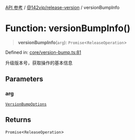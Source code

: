 [API 参考](../wiki/Home) / [@142vip/release-version](../wiki/@142vip.release-version) / versionBumpInfo

# Function: versionBumpInfo()

> **versionBumpInfo**(`arg`): `Promise`<`ReleaseOperation`>

Defined in: [core/version-bump.ts:81](https://github.com/142vip/core-x/blob/15d5bc9ef4bece78c0e60bdf074a2d245f625100/packages/release-version/src/core/version-bump.ts#L81)

升级版本号，获取操作的基本信息

## Parameters

### arg

[`VersionBumpOptions`](../wiki/@142vip.release-version.Interface.VersionBumpOptions)

## Returns

`Promise`<`ReleaseOperation`>
